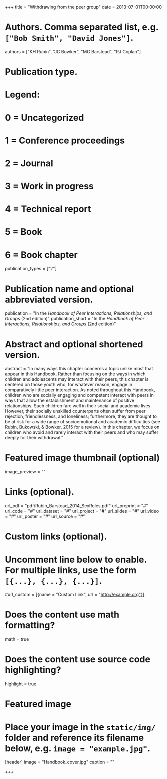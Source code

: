 +++
title = "Withdrawing from the peer group"
date = 2013-07-01T00:00:00

# Authors. Comma separated list, e.g. `["Bob Smith", "David Jones"]`.
authors = ["KH Rubin", "JC Bowker", "MG Barstead", "RJ Coplan"]

# Publication type.
# Legend:
# 0 = Uncategorized
# 1 = Conference proceedings
# 2 = Journal
# 3 = Work in progress
# 4 = Technical report
# 5 = Book
# 6 = Book chapter
publication_types = ["2"]

# Publication name and optional abbreviated version.
publication = "In the *Handbook of Peer Interactions, Relationships, and Groups* (2nd edition)"
publication_short = "In the *Handbook of Peer Interactions, Relationships, and Groups* (2nd edition)"

# Abstract and optional shortened version.
abstract = "In many ways this chapter concerns a  topic unlike most that appear in this Handbook. Rather than focusing on  the ways in which children and adolescents may interact with their  peers, this chapter is centered on those youth who, for whatever reason, engage in comparatively little peer interaction. As noted throughout  this Handbook, children who are socially engaging and competent interact with peers in ways that allow the establishment and maintenance of  positive relationships. Such children fare well in their social and  academic lives. However, their socially unskilled counterparts often  suffer from peer rejection, friendlessness, and loneliness; furthermore, they are thought to be at risk for a wide range of socioemotional and  academic difficulties (see Rubin, Bukowski, & Bowker, 2015 for a  review). In this chapter, we focus on children who avoid and rarely  interact with their peers and who may suffer deeply for their  withdrawal."

# Featured image thumbnail (optional)
image_preview = ""

# Links (optional).
url_pdf = "pdf/Rubin_Barstead_2014_SexRoles.pdf"
url_preprint = "#"
url_code = "#"
url_dataset = "#"
url_project = "#"
url_slides = "#"
url_video = "#"
url_poster = "#"
url_source = "#"

# Custom links (optional).
#   Uncomment line below to enable. For multiple links, use the form `[{...}, {...}, {...}]`.
#url_custom = [{name = "Custom Link", url = "http://example.org"}]

# Does the content use math formatting?
math = true

# Does the content use source code highlighting?
highlight = true

# Featured image
# Place your image in the `static/img/` folder and reference its filename below, e.g. `image = "example.jpg"`.
[header]
image = "Handbook_cover.jpg"
caption = "​"

+++

